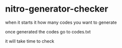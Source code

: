 # nitro-generator-checker

when it starts it how many codes you want to generate

once generated the codes go to codes.txt

it will take time to check
